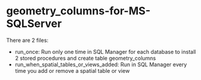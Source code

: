 # geometry_columns-for-MS-SQLServer

There are 2 files:
- run_once: Run only one time in SQL Manager for each database to install 2 stored procedures and create table geometry_columns
- run_when_spatial_tables_or_views_added: Run in SQL Manager every time you add or remove a spatial table or view
